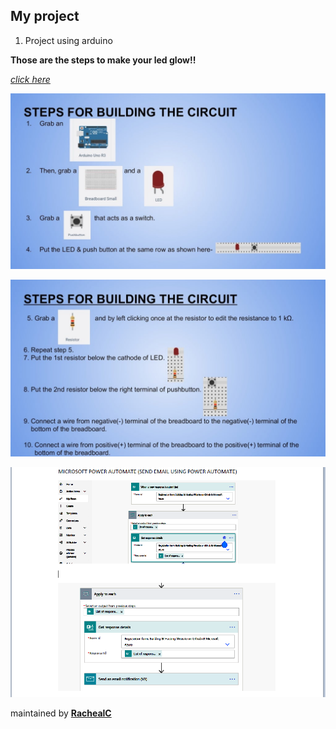 ## My project

1. Project using arduino

**Those are the steps to make your led  glow!!**

[_click here_](https://www.instructables.com/Arduino-Simulation-Using-Tinkercad-Circuit/)

![STEPS](https://github.com/Racheal-c/HappyLearning/blob/gh-pages/Images/steps1.jpg?raw=true)

![STEPS](https://github.com/Racheal-c/HappyLearning/blob/gh-pages/Images/steps2.jpg?raw=true)

![Power Automate](https://github.com/Racheal-c/HappyLearning/blob/gh-pages/Images/POWER%20AUTOMATE.PNG)

maintained by [**RachealC**](https://github.com/Racheal-c)

